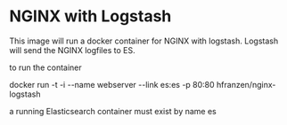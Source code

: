 # NGINX with Logstash 

This image will run a docker container for NGINX with logstash. 
Logstash will send the NGINX logfiles to ES.

to run the container  

docker run -t -i  --name webserver --link es:es -p 80:80 hfranzen/nginx-logstash

a running Elasticsearch container must exist by name es
